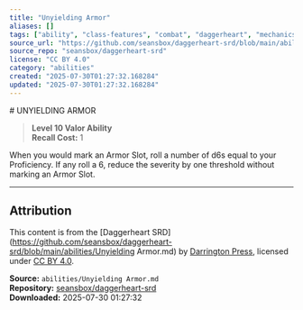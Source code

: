 ```yaml
---
title: "Unyielding Armor"
aliases: []
tags: ["ability", "class-features", "combat", "daggerheart", "mechanics", "powers", "reference", "srd", "ttrpg"]
source_url: "https://github.com/seansbox/daggerheart-srd/blob/main/abilities/Unyielding Armor.md"
source_repo: "seansbox/daggerheart-srd"
license: "CC BY 4.0"
category: "abilities"
created: "2025-07-30T01:27:32.168284"
updated: "2025-07-30T01:27:32.168284"
---
```


﻿# UNYIELDING ARMOR

> **Level 10 Valor Ability**  
> **Recall Cost:** 1

When you would mark an Armor Slot, roll a number of d6s equal to your Proficiency. If any roll a 6, reduce the severity by one threshold without marking an Armor Slot.

---

## Attribution

This content is from the [Daggerheart SRD](https://github.com/seansbox/daggerheart-srd/blob/main/abilities/Unyielding Armor.md) by [Darrington Press](https://darringtonpress.com/), licensed under [CC BY 4.0](https://creativecommons.org/licenses/by/4.0/).

**Source:** `abilities/Unyielding Armor.md`  
**Repository:** [seansbox/daggerheart-srd](https://github.com/seansbox/daggerheart-srd)  
**Downloaded:** 2025-07-30 01:27:32

